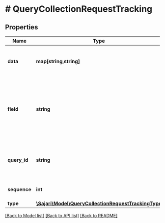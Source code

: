 # # QueryCollectionRequestTracking

## Properties

| Name         | Type                                                                                          | Description                                                                             | Notes      |
| ------------ | --------------------------------------------------------------------------------------------- | --------------------------------------------------------------------------------------- | ---------- |
| **data**     | **map[string,string]**                                                                        | Custom values to be included in tracking data.                                          | [optional] |
| **field**    | **string**                                                                                    | Tracking field used to identify records in the collection. Must be unique schema field. | [optional] |
| **query_id** | **string**                                                                                    | Query ID of the query. If this is empty, then one is generated.                         | [optional] |
| **sequence** | **int**                                                                                       | Sequence number of query.                                                               | [optional] |
| **type**     | [**\Sajari\Model\QueryCollectionRequestTrackingType**](QueryCollectionRequestTrackingType.md) |                                                                                         | [optional] |

[[Back to Model list]](../../README.md#models) [[Back to API list]](../../README.md#endpoints) [[Back to README]](../../README.md)
